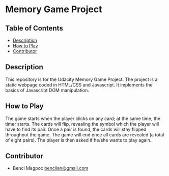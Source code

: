 # Memory Game Project

## Table of Contents

* [Description](#description)
* [How to Play](#how-to-play)
* [Contributor](#contributor)

## Description

This repository is for the Udacity Memory Game Project. The project is a static webpage coded in HTML/CSS and Javascript. It implements the basics of Javascript DOM manipulation. 

## How to Play

The game starts when the player clicks on any card; at the same time, the timer starts. The cards will flip, revealing the symbol which the player will have to find its pair. Once a pair is found, the cards will stay flipped throughout the game. The game will end once all cards are revealed (a total of eight pairs). The player is then asked if he/she wants to play again. 

## Contributor

- Benci Magpoc <benciian@gmail.com>
